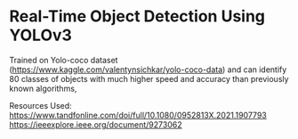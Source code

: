 # Real-Time Object Detection Using YOLOv3
Trained on Yolo-coco dataset (https://www.kaggle.com/valentynsichkar/yolo-coco-data) and can identify 80 classes of objects with much higher speed and accuracy than previously known algorithms,

Resources Used:
https://www.tandfonline.com/doi/full/10.1080/0952813X.2021.1907793 
https://ieeexplore.ieee.org/document/9273062 
